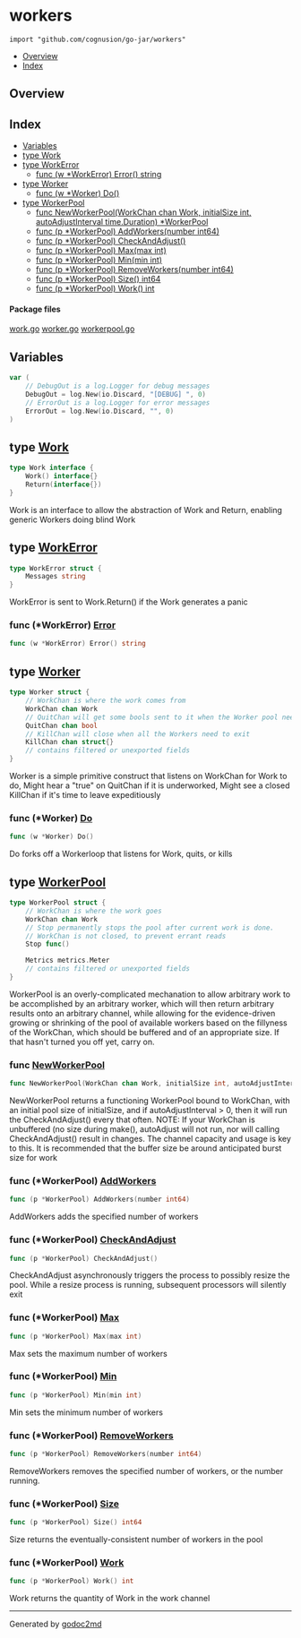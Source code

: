 

# workers
`import "github.com/cognusion/go-jar/workers"`

* [Overview](#pkg-overview)
* [Index](#pkg-index)

## <a name="pkg-overview">Overview</a>



## <a name="pkg-index">Index</a>
* [Variables](#pkg-variables)
* [type Work](#Work)
* [type WorkError](#WorkError)
  * [func (w *WorkError) Error() string](#WorkError.Error)
* [type Worker](#Worker)
  * [func (w *Worker) Do()](#Worker.Do)
* [type WorkerPool](#WorkerPool)
  * [func NewWorkerPool(WorkChan chan Work, initialSize int, autoAdjustInterval time.Duration) *WorkerPool](#NewWorkerPool)
  * [func (p *WorkerPool) AddWorkers(number int64)](#WorkerPool.AddWorkers)
  * [func (p *WorkerPool) CheckAndAdjust()](#WorkerPool.CheckAndAdjust)
  * [func (p *WorkerPool) Max(max int)](#WorkerPool.Max)
  * [func (p *WorkerPool) Min(min int)](#WorkerPool.Min)
  * [func (p *WorkerPool) RemoveWorkers(number int64)](#WorkerPool.RemoveWorkers)
  * [func (p *WorkerPool) Size() int64](#WorkerPool.Size)
  * [func (p *WorkerPool) Work() int](#WorkerPool.Work)


#### <a name="pkg-files">Package files</a>
[work.go](https://github.com/cognusion/go-jar/tree/master/workers/work.go) [worker.go](https://github.com/cognusion/go-jar/tree/master/workers/worker.go) [workerpool.go](https://github.com/cognusion/go-jar/tree/master/workers/workerpool.go)



## <a name="pkg-variables">Variables</a>
``` go
var (
    // DebugOut is a log.Logger for debug messages
    DebugOut = log.New(io.Discard, "[DEBUG] ", 0)
    // ErrorOut is a log.Logger for error messages
    ErrorOut = log.New(io.Discard, "", 0)
)
```



## <a name="Work">type</a> [Work](https://github.com/cognusion/go-jar/tree/master/workers/work.go?s=131:195#L5)
``` go
type Work interface {
    Work() interface{}
    Return(interface{})
}
```
Work is an interface to allow the abstraction of Work and Return,
enabling generic Workers doing blind Work










## <a name="WorkError">type</a> [WorkError](https://github.com/cognusion/go-jar/tree/master/workers/work.go?s=265:307#L11)
``` go
type WorkError struct {
    Messages string
}

```
WorkError is sent to Work.Return() if the Work generates a panic










### <a name="WorkError.Error">func</a> (\*WorkError) [Error](https://github.com/cognusion/go-jar/tree/master/workers/work.go?s=309:343#L15)
``` go
func (w *WorkError) Error() string
```



## <a name="Worker">type</a> [Worker](https://github.com/cognusion/go-jar/tree/master/workers/worker.go?s=258:545#L11)
``` go
type Worker struct {
    // WorkChan is where the work comes from
    WorkChan chan Work
    // QuitChan will get some bools sent to it when the Worker pool needs to shrink
    QuitChan chan bool
    // KillChan will close when all the Workers need to exit
    KillChan chan struct{}
    // contains filtered or unexported fields
}

```
Worker is a simple primitive construct that listens on WorkChan for Work to do,
Might hear a "true" on QuitChan if it is underworked,
Might see a closed KillChan if it's time to leave expeditiously










### <a name="Worker.Do">func</a> (\*Worker) [Do](https://github.com/cognusion/go-jar/tree/master/workers/worker.go?s=615:636#L23)
``` go
func (w *Worker) Do()
```
Do forks off a Workerloop that listens for Work, quits, or kills




## <a name="WorkerPool">type</a> [WorkerPool](https://github.com/cognusion/go-jar/tree/master/workers/workerpool.go?s=725:1399#L24)
``` go
type WorkerPool struct {
    // WorkChan is where the work goes
    WorkChan chan Work
    // Stop permanently stops the pool after current work is done.
    // WorkChan is not closed, to prevent errant reads
    Stop func()

    Metrics metrics.Meter
    // contains filtered or unexported fields
}

```
WorkerPool is an overly-complicated mechanation to allow arbitrary work to be accomplished by an arbitrary worker,
which will then return arbitrary results onto an arbitrary channel, while allowing for the evidence-driven growing or
shrinking of the pool of available workers based on the fillyness of the WorkChan, which should be buffered and of
an appropriate size. If that hasn't turned you off yet, carry on.







### <a name="NewWorkerPool">func</a> [NewWorkerPool](https://github.com/cognusion/go-jar/tree/master/workers/workerpool.go?s=1875:1976#L52)
``` go
func NewWorkerPool(WorkChan chan Work, initialSize int, autoAdjustInterval time.Duration) *WorkerPool
```
NewWorkerPool returns a functioning WorkerPool bound to WorkChan, with an initial pool size of initialSize, and if autoAdjustInterval > 0, then
it will run the CheckAndAdjust() every that often.
NOTE: If your WorkChan is unbuffered (no size during make(), autoAdjust will not run, nor will calling CheckAndAdjust() result in changes. The channel capacity
and usage is key to this. It is recommended that the buffer size be around anticipated burst size for work





### <a name="WorkerPool.AddWorkers">func</a> (\*WorkerPool) [AddWorkers](https://github.com/cognusion/go-jar/tree/master/workers/workerpool.go?s=6111:6156#L219)
``` go
func (p *WorkerPool) AddWorkers(number int64)
```
AddWorkers adds the specified number of workers




### <a name="WorkerPool.CheckAndAdjust">func</a> (\*WorkerPool) [CheckAndAdjust](https://github.com/cognusion/go-jar/tree/master/workers/workerpool.go?s=3638:3675#L131)
``` go
func (p *WorkerPool) CheckAndAdjust()
```
CheckAndAdjust asynchronously triggers the process to possibly resize the pool.
While a resize process is running, subsequent processors will silently exit




### <a name="WorkerPool.Max">func</a> (\*WorkerPool) [Max](https://github.com/cognusion/go-jar/tree/master/workers/workerpool.go?s=3394:3427#L125)
``` go
func (p *WorkerPool) Max(max int)
```
Max sets the maximum number of workers




### <a name="WorkerPool.Min">func</a> (\*WorkerPool) [Min](https://github.com/cognusion/go-jar/tree/master/workers/workerpool.go?s=3270:3303#L120)
``` go
func (p *WorkerPool) Min(min int)
```
Min sets the minimum number of workers




### <a name="WorkerPool.RemoveWorkers">func</a> (\*WorkerPool) [RemoveWorkers](https://github.com/cognusion/go-jar/tree/master/workers/workerpool.go?s=6471:6519#L233)
``` go
func (p *WorkerPool) RemoveWorkers(number int64)
```
RemoveWorkers removes the specified number of workers, or the number running.




### <a name="WorkerPool.Size">func</a> (\*WorkerPool) [Size](https://github.com/cognusion/go-jar/tree/master/workers/workerpool.go?s=6918:6951#L249)
``` go
func (p *WorkerPool) Size() int64
```
Size returns the eventually-consistent number of workers in the pool




### <a name="WorkerPool.Work">func</a> (\*WorkerPool) [Work](https://github.com/cognusion/go-jar/tree/master/workers/workerpool.go?s=3167:3198#L115)
``` go
func (p *WorkerPool) Work() int
```
Work returns the quantity of Work in the work channel








- - -
Generated by [godoc2md](http://godoc.org/github.com/cognusion/godoc2md)
